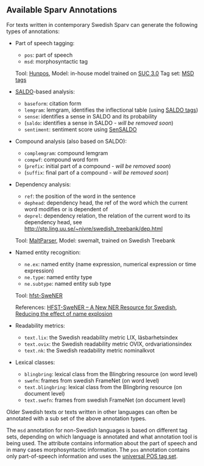
## Available Sparv Annotations

For texts written in contemporary Swedish Sparv can generate the following types of annotations:

* Part of speech tagging:
    * `pos`: part of speech
    * `msd`: morphosyntactic tag

    Tool: [Hunpos](http://code.google.com/p/hunpos/),
    Model: in-house model trained on [SUC 3.0](/en/resources/suc3)
    Tag set: [MSD tags](https://spraakbanken.gu.se/korp/markup/msdtags.html)


* [SALDO](/en/resources/saldo)-based analysis:
    * `baseform`: citation form
    * `lemgram`: lemgram, identifies the inflectional table (using [SALDO tags](https://spraakbanken.gu.se/eng/research/saldo/tagset))
    * `sense`: identifies a sense in SALDO and its probability
    * (`saldo`: identifies a sense in SALDO - *will be removed soon*)
    * `sentiment`: sentiment score using [SenSALDO](/resurser/sensaldo)


* Compound analysis (also based on SALDO):
    * `complemgram`: compound lemgram
    * `compwf`: compound word form
    * (`prefix`: initial part of a compound - *will be removed soon*)
    * (`suffix`: final part of a compound - *will be removed soon*)


* Dependency analysis:
    * `ref`: the position of the word in the sentence
    * `dephead`: dependency head, the ref of the word which the current word modifies or is dependent of
    * `deprel`: dependency relation, the relation of the current word to its dependency head, see http://stp.ling.uu.se/~nivre/swedish_treebank/dep.html

    Tool: [MaltParser](http://www.maltparser.org/download.html),
    Model: swemalt, trained on Swedish Treebank


* Named entity recognition:
    * `ne.ex`: named entity (name expression, numerical expression or time expression)
    * `ne.type`: named entity type
    * `ne.subtype`: named entity sub type

    Tool: [hfst-SweNER](http://www.ling.helsinki.fi/users/janiemi/finclarin/ner/hfst-swener-0.9.3.tgz)

    References: [HFST-SweNER – A New NER Resource for Swedish](http://www.lrec-conf.org/proceedings/lrec2014/pdf/391_Paper.pdf), [Reducing the effect of name explosion](http://demo.spraakdata.gu.se/svedk/pbl/kokkinakisBNER.pdf)

* Readability metrics:
    * `text.lix`: the Swedish readability metric LIX, läsbarhetsindex
    * `text.ovix`: the Swedish readability metric OVIX, ordvariationsindex
    * `text.nk`: the Swedish readability metric nominalkvot


* Lexical classes:
    * `blingbring`: lexical class from the Blingbring resource (on word level)
    * `swefn`: frames from swedish FrameNet (on word level)
    * `text.blingbring`: lexical class from the Blingbring resource (on document level)
    * `text.swefn`: frames from swedish FrameNet (on document level)


Older Swedish texts or texts written in other languages can often be annotated
with a sub set of the above annotation types.

The `msd` annotation for non-Swedish languages is based on different tag sets,
depending on which language is annotated and what annotation tool is being used.
The attribute contains information about the part of speech and in many cases
morphosyntactic information.
The `pos` annotation contains only part-of-speech information and uses the
[universal POS tag set](http://universaldependencies.org/u/pos/).
